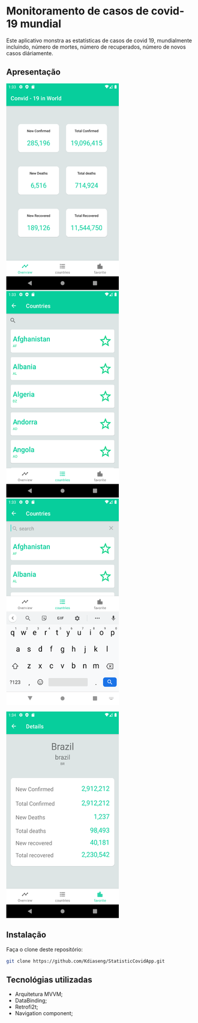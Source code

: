 
# Monitoramento de casos de covid-19 mundial

Este aplicativo monstra as estatísticas de casos de covid 19, mundialmente incluindo, número de mortes, 
número de recuperados, número de novos casos diáriamente.

## Apresentação

<p align="left">
  <img src="screenshot/overview_screen.png" height= "550" width="300"> &nbsp;&nbsp;
  <img src="screenshot/list_coutries_screen.png" height= "550" width="300"> &nbsp;&nbsp;
  <img src="screenshot/search.png" height= "550" width="300">
</p>


<p align="left">
  <img src="screenshot/datails_coutry.png" height= "550" width="300"> &nbsp;&nbsp; 
</p>


## Instalação

Faça o clone deste repositório:
```bash
git clone https://github.com/Kdiaseng/StatisticCovidApp.git
```

## Tecnológias utilizadas
- Arquitetura MVVM;
- DataBinding;
- Retrofi2t;
- Navigation component;


